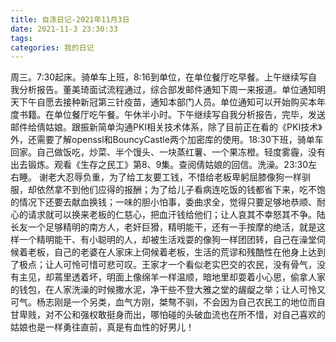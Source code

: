 ```yaml
---
title: 自涤日记-2021年11月3日
date: 2021-11-3 23:30:33
tags:
categories: 我的日记
---
```

周三。7:30起床。骑单车上班，8:16到单位，在单位餐厅吃早餐。上午继续写自我分析报告。董美琦面试流程通过，综合部发邮件通知下周一来报道。单位通知明天下午自愿去接种新冠第三针疫苗，通知本部门人员。单位通知可以开始购买本年度书籍。在单位餐厅吃午餐。午休半小时。下午继续写自我分析报告，完毕，发送邮件给倩姑娘。跟振新简单沟通PKI相关技术体系，除了目前正在看的《PKI技术》外，还需要了解openssl和BouncyCastle两个加密库的使用。18:30下班，骑单车回家。自己做饭吃，炒菜、半个馒头、一块蒸红薯、一个果冻橙。轻度雾霾，没有出去锻炼。观看《生存之民工》第8、9集。查阅倩姑娘的回信。洗澡。23:30左右睡。
谢老大忍辱负重，为了给工友要工钱，不惜给老板卑躬屈膝像狗一样驯服，却依然拿不到他们应得的报酬；为了给儿子看病连吃饭的钱都省下来，吃不饱的情况下还要去献血换钱；一味的胆小怕事，委曲求全，觉得只要足够地恭顺、耐心的请求就可以换来老板的仁慈心，把血汗钱给他们；让人哀其不幸怒其不争。陆长友一个足够精明的南方人，老奸巨猾，精明能干，还有一手按摩的绝活，就是这样一个精明能干、有小聪明的人，却被生活戏耍的像狗一样团团转，自己在澡堂伺候着老板，自己的老婆在人家床上伺候着老板，生活的荒谬和残酷性在他身上达到了极点；让人可怜可惜可悲可叹。王家才一个看似老实巴交的农民，没有骨气，没有主见，却蔫里透着坏，明面上像绵羊一样温顺，暗地里却耍着小心思，偷拿人家的钱包，在人家洗澡的时候撒水泥，净干些不登大雅之堂的龌龊之举；让人可怜又可气。杨志刚是一个另类，血气方刚，桀骜不驯，不会因为自己农民工的地位而自甘卑贱，对不公和强权敢挺身而出，哪怕碰的头破血流也在所不惜，对自己喜欢的姑娘也是一样勇往直前，真是有血性的好男儿！